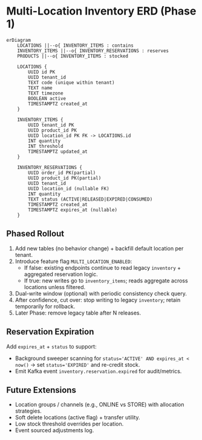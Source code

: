 # Multi-Location Inventory ERD (Phase 1)

```mermaid
erDiagram
    LOCATIONS ||--o{ INVENTORY_ITEMS : contains
    INVENTORY_ITEMS ||--o{ INVENTORY_RESERVATIONS : reserves
    PRODUCTS ||--o{ INVENTORY_ITEMS : stocked

    LOCATIONS {
        UUID id PK
        UUID tenant_id
        TEXT code (unique within tenant)
        TEXT name
        TEXT timezone
        BOOLEAN active
        TIMESTAMPTZ created_at
    }

    INVENTORY_ITEMS {
        UUID tenant_id PK
        UUID product_id PK
        UUID location_id PK FK -> LOCATIONS.id
        INT quantity
        INT threshold
        TIMESTAMPTZ updated_at
    }

    INVENTORY_RESERVATIONS {
        UUID order_id PK(partial)
        UUID product_id PK(partial)
        UUID tenant_id
        UUID location_id (nullable FK)
        INT quantity
        TEXT status (ACTIVE|RELEASED|EXPIRED|CONSUMED)
        TIMESTAMPTZ created_at
        TIMESTAMPTZ expires_at (nullable)
    }
```

## Phased Rollout

1. Add new tables (no behavior change) + backfill default location per tenant.
2. Introduce feature flag `MULTI_LOCATION_ENABLED`:
   - If false: existing endpoints continue to read legacy `inventory` + aggregated reservation logic.
   - If true: new writes go to `inventory_items`; reads aggregate across locations unless filtered.
3. Dual-write window (optional) with periodic consistency check query.
4. After confidence, cut over: stop writing to legacy `inventory`; retain temporarily for rollback.
5. Later Phase: remove legacy table after N releases.

## Reservation Expiration

Add `expires_at` + `status` to support:
- Background sweeper scanning for `status='ACTIVE' AND expires_at < now()` -> set `status='EXPIRED'` and re-credit stock.
- Emit Kafka event `inventory.reservation.expired` for audit/metrics.

## Future Extensions

- Location groups / channels (e.g., ONLINE vs STORE) with allocation strategies.
- Soft delete locations (active flag) + transfer utility.
- Low stock threshold overrides per location.
- Event sourced adjustments log.

